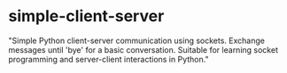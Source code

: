 # simple-client-server
"Simple Python client-server communication using sockets. Exchange messages until 'bye' for a basic conversation. Suitable for learning socket programming and server-client interactions in Python."
